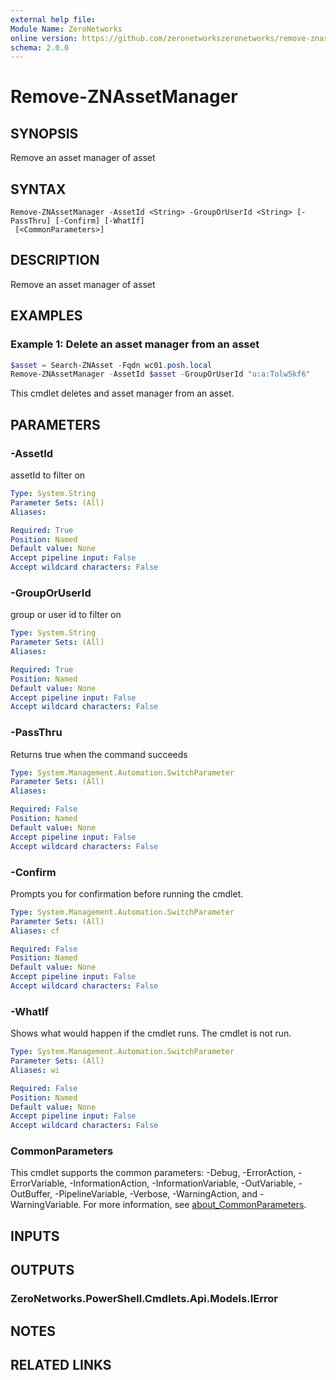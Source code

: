 ```yaml
---
external help file:
Module Name: ZeroNetworks
online version: https://github.com/zeronetworkszeronetworks/remove-znassetmanager
schema: 2.0.0
---
```


# Remove-ZNAssetManager

## SYNOPSIS
Remove an asset manager of asset

## SYNTAX

```
Remove-ZNAssetManager -AssetId <String> -GroupOrUserId <String> [-PassThru] [-Confirm] [-WhatIf]
 [<CommonParameters>]
```

## DESCRIPTION
Remove an asset manager of asset

## EXAMPLES

### Example 1: Delete an asset manager from an asset
```powershell
$asset = Search-ZNAsset -Fqdn wc01.posh.local
Remove-ZNAssetManager -AssetId $asset -GroupOrUserId "u:a:Tolw5kf6"

```

This cmdlet deletes and asset manager from an asset.

## PARAMETERS

### -AssetId
assetId to filter on

```yaml
Type: System.String
Parameter Sets: (All)
Aliases:

Required: True
Position: Named
Default value: None
Accept pipeline input: False
Accept wildcard characters: False
```

### -GroupOrUserId
group or user id to filter on

```yaml
Type: System.String
Parameter Sets: (All)
Aliases:

Required: True
Position: Named
Default value: None
Accept pipeline input: False
Accept wildcard characters: False
```

### -PassThru
Returns true when the command succeeds

```yaml
Type: System.Management.Automation.SwitchParameter
Parameter Sets: (All)
Aliases:

Required: False
Position: Named
Default value: None
Accept pipeline input: False
Accept wildcard characters: False
```

### -Confirm
Prompts you for confirmation before running the cmdlet.

```yaml
Type: System.Management.Automation.SwitchParameter
Parameter Sets: (All)
Aliases: cf

Required: False
Position: Named
Default value: None
Accept pipeline input: False
Accept wildcard characters: False
```

### -WhatIf
Shows what would happen if the cmdlet runs.
The cmdlet is not run.

```yaml
Type: System.Management.Automation.SwitchParameter
Parameter Sets: (All)
Aliases: wi

Required: False
Position: Named
Default value: None
Accept pipeline input: False
Accept wildcard characters: False
```

### CommonParameters
This cmdlet supports the common parameters: -Debug, -ErrorAction, -ErrorVariable, -InformationAction, -InformationVariable, -OutVariable, -OutBuffer, -PipelineVariable, -Verbose, -WarningAction, and -WarningVariable. For more information, see [about_CommonParameters](http://go.microsoft.com/fwlink/?LinkID=113216).

## INPUTS

## OUTPUTS

### ZeroNetworks.PowerShell.Cmdlets.Api.Models.IError

## NOTES

## RELATED LINKS

